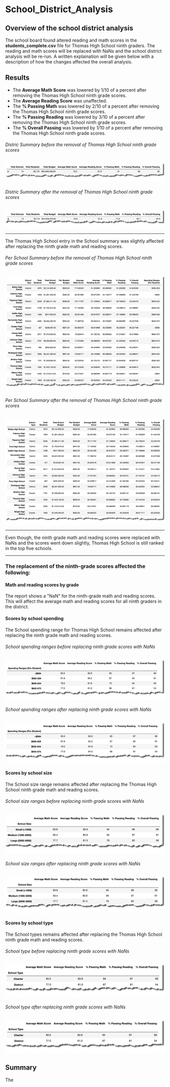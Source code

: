 # School_District_Analysis

## Overview of the school district analysis
The school board found altered reading and math scores in the **students_complete.csv** file for Thomas High School ninth graders. The reading and math scores will be replaced with NaNs and the school district analysis will be re-run. A written explaination will be given below with a description of how the changes affected the overall analysis.

## Results
* The **Average Math Score** was lowered by 1/10 of a percent after removing the Thomas High School ninth grade scores.
* The **Average Reading Score** was unaffected. 
* The **% Passing Math** was lowered by 2/10 of a percent after removing the Thomas High School ninth grade scores.
* The **% Passing Reading** was lowered by 3/10 of a percent after removing the Thomas High School ninth grade scores. 
* The **% Overall Passing** was lowered by 1/10 of a percent after removing the Thomas High School ninth grade scores. 

###### Distric Summary before the removal of Thomas High School ninth grade scores
![image_name](https://github.com/jh2010/School_District_Analysis/blob/master/images/district_summary_before.png)

###### Distric Summary after the removal of Thomas High School ninth grade scores
![image_name](https://github.com/jh2010/School_District_Analysis/blob/master/images/district_summary_after.png)

---

The Thomas High School entry in the School summary was slightly affected after replacing the ninth grade math and reading scores.
###### Per School Summary before the removal of Thomas High School ninth grade scores
![image_name](https://github.com/jh2010/School_District_Analysis/blob/master/images/per_school_summary_before.png)

###### Per School Summary after the removal of Thomas High School ninth grade scores
![image_name](https://github.com/jh2010/School_District_Analysis/blob/master/images/per_school_summary_after.png)

---

Even though, the ninth grade math and reading scores were replaced with NaNs and the scores went down slightly, Thomas High School is still ranked in the top five schools.

---

### The replacement of the ninth-grade scores affected the following:

#### Math and reading scores by grade
The report shows a "NaN" for the ninth-grade math and reading scores.  This will affect the average math and reading scores for all ninth graders in the           district.

#### Scores by school spending
The School spending range for Thomas High School remains affected after replacing the ninth grade math and reading scores.
###### School spending ranges before replacing ninth grade scores with NaNs
![image_name](https://github.com/jh2010/School_District_Analysis/blob/master/images/school_spending_ranges_before.png)
    
###### School spending ranges after replacing ninth grade scores with NaNs
![image_name](https://github.com/jh2010/School_District_Analysis/blob/master/images/school_spending_ranges_after_replace.png)

#### Scores by school size
The School size range remains affected after replacing the Thomas High School ninth grade math and reading scores.
###### School size ranges before replacing ninth grade scores with NaNs
![image_name](https://github.com/jh2010/School_District_Analysis/blob/master/images/school_size_before_replace.png)
    
###### School size ranges after replacing ninth grade scores with NaNs
![image_name](https://github.com/jh2010/School_District_Analysis/blob/master/images/school_size_after_replace.png)

#### Scores by school type
The School types remains affected after replacing the Thomas High School ninth grade math and reading scores.
###### School type before replacing ninth grade scores with NaNs
![image_name](https://github.com/jh2010/School_District_Analysis/blob/master/images/school_type_before_replace.png)
    
###### School type after replacing ninth grade scores with NaNs
![image_name](https://github.com/jh2010/School_District_Analysis/blob/master/images/school_type_after_replace.png)

## Summary
The 





